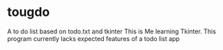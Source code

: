 # tougdo
A to do list based on todo.txt and tkinter
This is Me learning Tkinter.  This program currently lacks expected features of a todo list app
